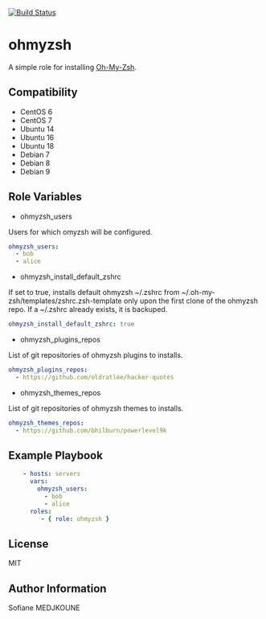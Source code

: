 [![Build Status](https://travis-ci.org/Nani-o/ansible-role-ohmyzsh.svg?branch=master)](https://travis-ci.org/Nani-o/ansible-role-ohmyzsh)

ohmyzsh
=======

A simple role for installing [Oh-My-Zsh](http://ohmyz.sh/).

Compatibility
-------------

  - CentOS 6
  - CentOS 7
  - Ubuntu 14
  - Ubuntu 16
  - Ubuntu 18
  - Debian 7
  - Debian 8
  - Debian 9

Role Variables
--------------

- ohmyzsh_users

Users for which omyzsh will be configured.

```YAML
ohmyzsh_users:
  - bob
  - alice
```

- ohmyzsh_install_default_zshrc

If set to true, installs default ohmyzsh ~/.zshrc from ~/.oh-my-zsh/templates/zshrc.zsh-template only upon the first clone of the ohmyzsh repo.
If a ~/.zshrc  already exists, it is backuped.

```YAML
ohmyzsh_install_default_zshrc: true
```

- ohmyzsh_plugins_repos

List of git repositories of ohmyzsh plugins to installs.

```YAML
ohmyzsh_plugins_repos:
  - https://github.com/oldratlee/hacker-quotes
```

- ohmyzsh_themes_repos

List of git repositories of ohmyzsh themes to installs.

```YAML
ohmyzsh_themes_repos:
  - https://github.com/bhilburn/powerlevel9k
```

Example Playbook
----------------

```YAML
    - hosts: servers
      vars:
        ohmyzsh_users:
          - bob
          - alice
      roles:
         - { role: ohmyzsh }
```

License
-------

MIT

Author Information
------------------

Sofiane MEDJKOUNE
